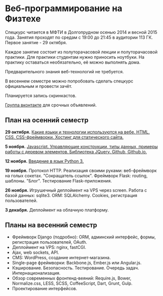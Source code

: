 Веб-программирование на Физтехе
===============

Спецкурс читается в МФТИ в Долгопрудном осенью 2014 и весной 2015 года. Занятия проходят по средам с 19:00 до 21:45 в аудитории 113 ГК. Первое занятие - 29 октября.

Каждое занятие состоит из полуторачасовой лекции и полуторачасовой практики. Для практики студентам нужно приносить ноутбуки. На практику оставаться необязательно, её можно выполнять дома.


Предварительного знания веб-технологий не требуется.

В весеннем семестре можно попробовать сделать спецкурс официальным и провести зачёт.

Планируется запись скринкастов.

[Группа вконтакте](https://vk.com/mipt_web) для срочных объявлений.


План на осенний семестр
----

**29 октября.** [Какие языки и технологии используются на вебе. HTML. CSS. CSS-фреймворки. Хостинг для статического сайта.](01-html-css)

**5 ноября.** [Javascript. Управляющие конструкции, типы данных, примеры работы с деревом элементов. Библиотека JQuery. Github, Github.io.](02-js)

**12 ноября.** [Введение в язык Python 3.](03-python)

**19 ноября.** Протокол HTTP. Реализация своими руками: веб-фреймворк на голых сокетах. "Сокращатель ссылок". Фреймворк Flask: routing, шаблоны. "Блог". Тестирование Flask-приложения.

**26 ноября.** Игрушечный деплоймент на VPS через screen. Работа с базой данных: sqlite3. ORM: SQLAlchemy. Cookies, регистрация пользователей.

**3 декабря.** Деплоймент на облачную платформу.


Планы на весенний семестр
-----

- Фреймворк Django (подробно): ORM, админский интерфейс, формы, регистрация пользователей, OAuth.
- Деплоймент на VPS: nginx, fastCGI.
- Ajax, web sockets, API.
- CMS: WordPress, создание интернет-магазина.
- Single-page фреймворки: Backbone.js, Ember.js или Angular.js.
- Кэширование. Безопасность. Тестирование. Очередь задач. Интернационализация.
- Обзор современных фронтенд-веяний: Require.js, Bower, Normalize.css, LESS, SCSS, CoffeeScript, Dart, Grunt, Gulp.
- Проектирование интерфейсов.
